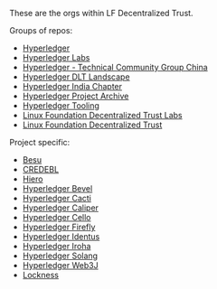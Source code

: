 These are the orgs within LF Decentralized Trust.

Groups of repos:

- [Hyperledger](https://github.com/hyperledger)
- [Hyperledger Labs](https://github.com/hyperledger-labs)
- [Hyperledger - Technical Community Group China](https://github.com/Hyperledger-TWGC)
- [Hyperledger DLT Landscape](https://github.com/hyperledger-dlt-landscape)
- [Hyperledger India Chapter](https://github.com/Hyperledger-India)
- [Hyperledger Project Archive](https://github.com/hyperledger-archives)
- [Hyperledger Tooling](https://github.com/hyperledger-tooling)
- [Linux Foundation Decentralized Trust Labs](https://github.com/LF-Decentralized-Trust-labs)
- [Linux Foundation Decentralized Trust](https://github.com/LF-Decentralized-Trust)

Project specific:
- [Besu](https://github.com/besu-eth)
- [CREDEBL](https://github.com/credebl)
- [Hiero](https://github.com/hiero-ledger)
- [Hyperledger Bevel](https://github.com/hyperledger-bevel)
- [Hyperledger Cacti](https://github.com/hyperledger-cacti)
- [Hyperledger Caliper](https://github.com/hyperledger-caliper)
- [Hyperledger Cello](https://github.com/hyperledger-cello)
- [Hyperledger Firefly](https://github.com/hyperledger-firefly)
- [Hyperledger Identus](https://github.com/hyperledger-identus)
- [Hyperledger Iroha](https://github.com/hyperledger-Iroha)
- [Hyperledger Solang](https://github.com/hyperledger-solang)
- [Hyperledger Web3J](https://github.com/hyperledger-web3j)
- [Lockness](https://github.com/LFDT-Lockness)
